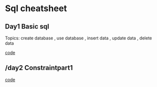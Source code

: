 <h1>Sql cheatsheet</h1>

<h2>Day1 Basic sql</h2>
<p>Topics: create database  , use database , insert data , update data , delete data</p>
<a href="https://github.com/ShubhanshuMohanty/sm-mysql/blob/main/Basic_sql/day1_sql.md">code</a>

<h2>/day2 Constraintpart1</h2>
<p></p>
<a href="#">code</a>
